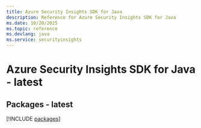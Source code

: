 ```yaml
---
title: Azure Security Insights SDK for Java
description: Reference for Azure Security Insights SDK for Java
ms.date: 10/20/2025
ms.topic: reference
ms.devlang: java
ms.service: securityinsights
---
```

# Azure Security Insights SDK for Java - latest
## Packages - latest
[!INCLUDE [packages](security-insights-index.md)]